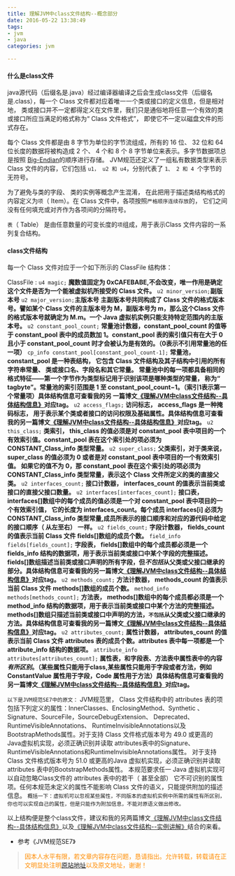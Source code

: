 ```yaml
---
title: 理解JVM中class文件结构--概念部分
date: 2016-05-22 13:38:49
tags:
- jvm
- java
categories: jvm

---
```

#### 什么是class文件
java源代码（后缀名是.java）经过编译器编译之后会生成class文件（后缀名是.class），每一个 Class 文件都对应着唯一一个类或接口的定义信息，但是相对地， 类或接口并不一定都得定义在文件里，我们只是通俗地将任意一个有效的类或接口所应当满足的格式称为“ Class 文件格式”， 即使它不一定以磁盘文件的形式存在。

每个 Class 文件都是由 8 字节为单位的字节流组成，所有的 16 位、 32 位和 64 位长度的数据将被构造成 2 个、 4 个和 8 个 8 字节单位来表示。多字节数据项总是按照 [Big-Endian](https://en.wikipedia.org/wiki/Endianness)的顺序进行存储。
JVM规范还定义了一组私有数据类型来表示 Class 文件的内容，它们包括 `u1， u2 和 u4`，分别代表了 `1、 2 和 4 `个字节的无符号。

为了避免与类的字段、 类的实例等概念产生混淆， 在此把用于描述类结构格式的内容定义为`项`（ Item）。在 Class 文件中，各项按照`严格顺序连续存放`的， 它们之间没有任何填充或对齐作为各项间的分隔符号。

`表`（ Table） 是由任意数量的可变长度的`项`组成，用于表示Class 文件内容的一系列复合结构。

#### class文件结构
每一个 Class 文件对应于一个如下所示的 ClassFile 结构体：

ClassFile :
    `u4 magic;`
    **魔数值固定为 0xCAFEBABE,不会改变，唯一作用是确定这个文件是否为一个能被虚拟机所接受的 Class 文件。**
    `u2 minor_version;`**副版本号**
    `u2 major_version;`**主版本号**
    **主副版本号共同构成了 Class 文件的格式版本号。譬如某个 Class 文件的主版本号为 M，副版本号为 m，那么这个Class 文件的格式版本号就确定为 M.m。一个 Java 虚拟机实例只能支持特定范围内的主版本号。**
    `u2 constant_pool_count;`
    **常量池计数器，constant_pool_count 的值等于 constant_pool 表中的成员数加 1。constant_pool 表的索引值只有在大于 0 且小于 constant_pool_count 时才会被认为是有效的。（0表示不引用常量池的任一项）**
    `cp_info constant_pool[constant_pool_count-1];`
    **常量池，constant_pool 是一种表结构， 它包含 Class 文件结构及其子结构中引用的所有字符串常量、 类或接口名、字段名和其它常量。 常量池中的每一项都具备相同的格式特征——第一个字节作为类型标记用于识别该项是哪种类型的常量，  称为“ tagbyte”。常量池的索引范围是 1 至 constant_pool_count−1。（索引1表示第一个常量项）具体结构信息可查看我的另
    一篇博文[《理解JVM中class文件结构--具体结构信息》](/2016/05/22/java-classfile-structure-detail/)对应tag。**
    `u2 access_flags;`
    **访问标志， access_flags 是一种掩码标志， 用于表示某个类或者接口的访问权限及基础属性。具体结构信息可查看我的另一篇博文[《理解JVM中class文件结构--具体结构信息》](/2016/05/22/java-classfile-structure-detail/)对应tag。**
    `u2 this_class;`
    **类索引， this_class 的值必须是对 constant_pool 表中项目的一个有效索引值。constant_pool 表在这个索引处的项必须为 CONSTANT_Class_info 类型常量。**
    `u2 super_class;`
    **父类索引，对于类来说， super_class 的值必须为 0 或者是对 constant_pool 表中项目的一个有效索引值。 如果它的值不为 0，那 constant_pool 表在这个索引处的项必须为 CONSTANT_Class_info 类型常量，表示这个 Class 文件所定义的类的直接父类。**
    `u2 interfaces_count;`
    **接口计数器， interfaces_count 的值表示当前类或接口的直接父接口数量。**
    `u2 interfaces[interfaces_count];`
    **接口表， interfaces[]数组中的每个成员的值必须是一个对 constant_pool 表中项目的一个有效索引值， 它的长度为 interfaces_count。每个成员 interfaces[i] 必须为 CONSTANT_Class_info 类型常量,成员所表示的接口顺序和对应的源代码中给定的接口顺序（ 从左至右）
    一样。**
    `u2 fields_count;`
    **字段计数器， fields_count 的值表示当前 Class 文件 fields[]数组的成员个数。**
    `field_info fields[fields_count];`
    **字段表， fields[]数组中的每个成员都必须是一个 fields_info 结构的数据项，用于表示当前类或接口中某个字段的完整描述。fields[]数组描述当前类或接口声明的所有字段，但*不包括*从父类或父接口继承的部分。具体结构信息可查看我的另一篇博文[《理解JVM中class文件结构--具体结构信息》](/2016/05/22/java-classfile-structure-detail/)对应tag。**
    `u2 methods_count;`
    **方法计数器， methods_count 的值表示当前 Class 文件 methods[]数组的成员个数。**
    `method_info methods[methods_count];`
    **方法表， methods[]数组中的每个成员都必须是一个 method_info 结构的数据项，用于表示当前类或接口中某个方法的完整描述。methods[]数组只描述当前类或接口中声明的方法，`不包括`从父类或父接口继承的方法。具体结构信息可查看我的另一篇博文[《理解JVM中class文件结构--具体结构信息》](/2016/05/22/java-classfile-structure-detail/)对应tag。**
    `u2 attributes_count;`
    **属性计数器， attributes_count 的值表示当前 Class 文件 attributes 表的成员个数。attributes 表中每一项都是一个attribute_info 结构的数据项。**
    `attribute_info attributes[attributes_count];`
    **属性表，和字段表、方法表中属性表中的内容*有所区别*。（某些属性只能用于class,某些属性只能用于字段或者方法，例如ConstantValue 属性用于字段，Code 属性用于方法）具体结构信息可查看我的另一篇博文[《理解JVM中class文件结构--具体结构信息》](/2016/05/22/java-classfile-structure-detail/)对应tag。**

`以下是JVM规范SE7中的原文：`
JVM规范里， Class 文件结构中的 attributes 表的项包括下列定义的属性：InnerClasses、EnclosingMethod、Synthetic 、Signature、SourceFile，SourceDebugExtension、 Deprecated、 RuntimeVisibleAnnotations、 RuntimeInvisibleAnnotations以及BootstrapMethods属性。对于支持 Class 文件格式版本号为 49.0 或更高的 Java虚拟机实现，必须正确识别并读取 attributes表中的Signature、 RuntimeVisibleAnnotations和RuntimeInvisibleAnnotations属性。
对于支持 Class 文件格式版本号为 51.0 或更高的Java 虚拟机实现，必须正确识别并读取 attributes 表中的BootstrapMethods属性。
本规范要求任一 Java 虚拟机实现可以自动忽略Class文件的 attributes 表中的若干（ 甚至全部） 它不可识别的属性项。任何本规范未定义的属性不能影响 Class 文件的语义，只能提供附加的描述信息。
`概括一下：虚拟机可以忽视某些属性，不同版本的虚拟机实例中所需的属性有所区别，你也可以实现自己的属性，但是只能作为附加信息，不能对原语义做出修改。`

以上结构便是整个class文件，建议和我的另两篇博文[《理解JVM中class文件结构--具体结构信息》](/2016/05/22/java-classfile-structure-detail/)以及[《理解JVM中class文件结构--实例讲解》](/2016/05/23/java-classfile-structure-example/)结合的来看。
- 参考《JVM规范SE7》

><font color= Darkorange>因本人水平有限，若文章内容存在问题，恳请指出。允许转载，转载请在正文明显处注明[原站地址](http://vinoit.me)以及原文地址，谢谢！</font> 

